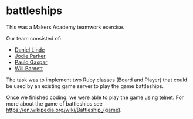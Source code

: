 battleships
===========

This was a Makers Academy teamwork exercise. 

Our team consisted of:
- [Daniel Linde](https://github.com/danlinde)
- [Jodie Parker](https://github.com/mindfulcoder)
- [Paulo Gaspar](https://github.com/paulogaspari)
- [Will Barnett](https://github.com/will118)

The task was to implement two Ruby classes (Board and Player) that could be used by an existing game server to play the game battleships.

Once we finished coding, we were able to play the game using [telnet](http://en.wikipedia.org/wiki/Telnet). For more about the game of battleships see https://en.wikipedia.org/wiki/Battleship_(game).
